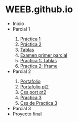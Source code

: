 # WEEB.github.io
</head>
<body>
<p>
		<ul>
			<li>Inicio</li>
			<li>Parcial 1</li>
				<ol type="1">
					<li><a href="prac1.html">Práctica 1</a></li>
					<li><a href="informacion.html">Práctica 2</a></li>
					<li><a href="tablas.html">Tablas</a></li>
					<li><a href="Examen-practico.html">Examen primer parcial</a></li>
					<li><a href="Practica 1-Tablas.html">Practica 1: Tablas</a></li>
					<li><a href="Practica 2-Iframe.html">Practica 2: Iframe</a></li>
				</ol>
			<li>Parcial 2</li>
			<ol type="1">
				<li><a href="por.html">Portafolio</a></li>
    				<li><a href="prac2port.html">Portafolio pt2 </a></li>
				<li><a href="omaigaad.css">Css port pt2</a></li>
				<li><a href="Prac3.html">Practica 3</a></li>
				<li><a href="Prac3.css">Css de Practica 3</a></li>
			</ol>
			<li>Parcial 3</li>
			<li>Proyecto final</li>
		</ul>
	</p>
</body>
</html>

